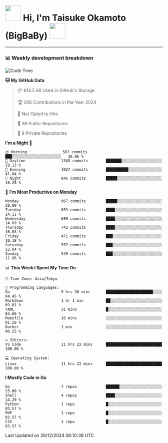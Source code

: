 <!-- Title -->
<h1>
    <img src="https://media.tenor.com/TlyRveJkgo4AAAAi/cloud-cloud-strife.gif" width="50"/> 
    Hi, I'm Taisuke Okamoto (BigBaBy) 
    <img src="https://media.tenor.com/TlyRveJkgo4AAAAi/cloud-cloud-strife.gif" width="50"/>
</h1>

---

<h3> 📊 Weekly development breakdown </h3>
<!-- waka-readme-stats -->

<!--START_SECTION:waka-->
![Code Time](http://img.shields.io/badge/Code%20Time-1%2C931%20hrs%208%20mins-blue)

**🐱 My GitHub Data** 

> 📦 614.5 kB Used in GitHub's Storage 
 > 
> 🏆 266 Contributions in the Year 2024
 > 
> 🚫 Not Opted to Hire
 > 
> 📜 36 Public Repositories 
 > 
> 🔑 8 Private Repositories 
 > 
**I'm a Night 🦉** 

```text
🌞 Morning                507 commits         ███░░░░░░░░░░░░░░░░░░░░░░   10.96 % 
🌆 Daytime                1348 commits        ███████░░░░░░░░░░░░░░░░░░   29.13 % 
🌃 Evening                1927 commits        ██████████░░░░░░░░░░░░░░░   41.64 % 
🌙 Night                  846 commits         █████░░░░░░░░░░░░░░░░░░░░   18.28 % 
```
📅 **I'm Most Productive on Monday** 

```text
Monday                   967 commits         █████░░░░░░░░░░░░░░░░░░░░   20.89 % 
Tuesday                  653 commits         ████░░░░░░░░░░░░░░░░░░░░░   14.11 % 
Wednesday                689 commits         ████░░░░░░░░░░░░░░░░░░░░░   14.89 % 
Thursday                 742 commits         ████░░░░░░░░░░░░░░░░░░░░░   16.03 % 
Friday                   471 commits         ███░░░░░░░░░░░░░░░░░░░░░░   10.18 % 
Saturday                 557 commits         ███░░░░░░░░░░░░░░░░░░░░░░   12.04 % 
Sunday                   549 commits         ███░░░░░░░░░░░░░░░░░░░░░░   11.86 % 
```


📊 **This Week I Spent My Time On** 

```text
🕑︎ Time Zone: Asia/Tokyo

💬 Programming Languages: 
Go                       9 hrs 36 mins       █████████████████████░░░░   84.45 % 
Markdown                 1 hr 1 min          ██░░░░░░░░░░░░░░░░░░░░░░░   09.01 % 
YAML                     31 mins             █░░░░░░░░░░░░░░░░░░░░░░░░   04.66 % 
Makefile                 10 mins             ░░░░░░░░░░░░░░░░░░░░░░░░░   01.50 % 
Docker                   1 min               ░░░░░░░░░░░░░░░░░░░░░░░░░   00.25 % 

🔥 Editors: 
VS Code                  11 hrs 22 mins      █████████████████████████   100.00 % 

💻 Operating System: 
Linux                    11 hrs 22 mins      █████████████████████████   100.00 % 
```

**I Mostly Code in Go** 

```text
Go                       7 repos             ██████░░░░░░░░░░░░░░░░░░░   25.00 % 
Shell                    4 repos             ████░░░░░░░░░░░░░░░░░░░░░   14.29 % 
Python                   1 repo              █░░░░░░░░░░░░░░░░░░░░░░░░   03.57 % 
PHP                      1 repo              █░░░░░░░░░░░░░░░░░░░░░░░░   03.57 % 
CSS                      1 repo              █░░░░░░░░░░░░░░░░░░░░░░░░   03.57 % 
```




 Last Updated on 28/12/2024 06:10:36 UTC
<!--END_SECTION:waka-->
